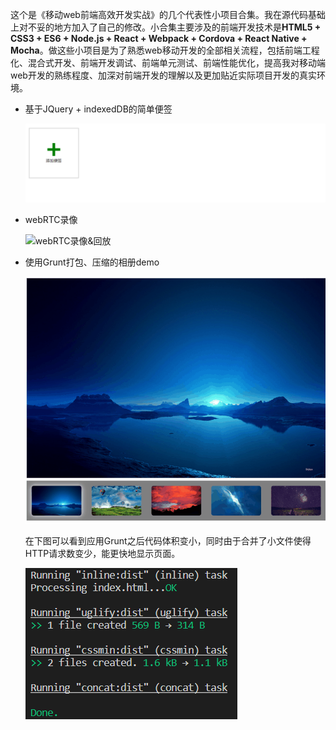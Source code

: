 这个是《移动web前端高效开发实战》的几个代表性小项目合集。我在源代码基础上对不妥的地方加入了自己的修改。小合集主要涉及的前端开发技术是**HTML5 + CSS3 + ES6 + Node.js + React + Webpack + Cordova + React Native + Mocha**。做这些小项目是为了熟悉web移动开发的全部相关流程，包括前端工程化、混合式开发、前端开发调试、前端单元测试、前端性能优化，提高我对移动端web开发的熟练程度、加深对前端开发的理解以及更加贴近实际项目开发的真实环境。

- 基于JQuery + indexedDB的简单便签

  ![便签](demo/便签demo.gif)

- webRTC录像

  ![webRTC录像&回放](demo/WebRTC录像&回放demo.gif)

- 使用Grunt打包、压缩的相册demo

  ![GruntEffect](demo/gruntAlbum.gif)

  在下图可以看到应用Grunt之后代码体积变小，同时由于合并了小文件使得HTTP请求数变少，能更快地显示页面。

  ![gruntEffect](demo/gruntEffect.png)